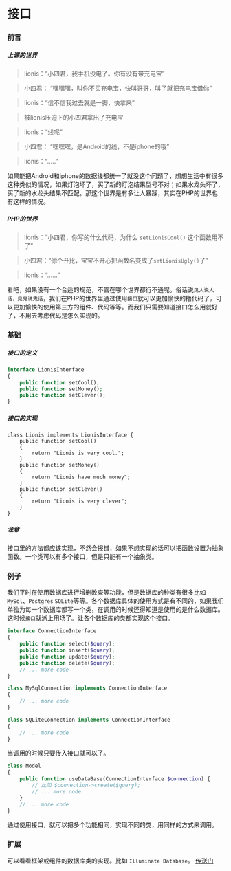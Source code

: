# 接口
### 前言

##### 上课的世界
>lionis：“小四君，我手机没电了。你有没有带充电宝”

>小四君： “嘿嘿嘿，叫你不买充电宝，快叫哥哥，叫了就把充电宝借你”

>lionis：“信不信我过去就是一脚，快拿来”

>被lionis压迫下的小四君拿出了充电宝

>lionis：“线呢”

>小四君： “嘿嘿嘿，是Android的线，不是iphone的哦”

>lionis：“.....”

如果能把Android和iphone的数据线都统一了就没这个问题了，想想生活中有很多这种类似的情况，如果灯泡坏了，买了新的灯泡结果型号不对；如果水龙头坏了，买了新的水龙头结果不匹配。那这个世界是有多让人暴躁，其实在PHP的世界也有这样的情况。

##### PHP的世界
>lionis：“小四君，你写的什么代码，为什么 `setLionisCool()` 这个函数用不了”

>小四君：“你个丑比，宝宝不开心把函数名变成了`setLionisUgly()`了”

>lionis：“......”

看吧，如果没有一个合适的规范，不管在哪个世界都行不通呢。俗话说`见人说人话，见鬼说鬼话`，我们在PHP的世界里通过使用`接口`就可以更加愉快的撸代码了，可以更加愉快的使用第三方的组件、代码等等。而我们只需要知道接口怎么用就好了，不用去考虑代码是怎么实现的。

### 基础
##### 接口的定义
```php
interface LionisInterface
{
	public function setCool();
	public function setMoney();
	public function setClever();
}
```
##### 接口的实现
```
class Lionis implements LionisInterface {
	public function setCool()
	{
		return "Lionis is very cool.";		
	}
	public function setMoney()
	{
		return "Lionis have much money";
	}
	public function setClever()
	{
		return "Lionis is very clever";
	}
}
```

##### 注意
接口里的方法都应该实现，不然会报错，如果不想实现的话可以把函数设置为抽象函数。一个类可以有多个接口，但是只能有一个抽象类。

### 例子
我们平时在使用数据库进行增删改查等功能，但是数据库的种类有很多比如`MySql`、`Postgres` `SQLite`等等。各个数据库具体的使用方式是有不同的，如果我们单独为每一个数据库都写一个类，在调用的时候还得知道是使用的是什么数据库。这时候`接口`就派上用场了。让各个数据库的类都实现这个接口。
```php
interface ConnectionInterface 
{
	public function select($query);
	public function insert($query);
	public function update($query);
	public function delete($query);
	// ... more code
}
```
```php
class MySqlConnection implements ConnectionInterface
{
	// ... more code 
}
```
```php
class SQLiteConnection implements ConnectionInterface
{
	// ... more code 
}
```
当调用的时候只要传入接口就可以了。
```php
class Model
{
	public function useDataBase(ConnectionInterface $connection) {
		// 比如 $connection->create($query);
		// ... more code
	}
	// ... more code
}
```
通过使用接口，就可以把多个功能相同，实现不同的类，用同样的方式来调用。

### 扩展
可以看看框架或组件的数据库类的实现。比如 `Illuminate Database`。 [传送门](https://github.com/illuminate/database)


